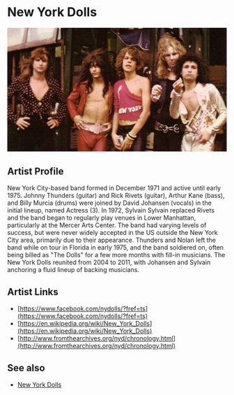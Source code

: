 # New York Dolls

![](../../assets/artists/New_York_Dolls.png)

## Artist Profile

New York City-based band formed in December 1971 and active until early 1975. Johnny Thunders (guitar) and Rick Rivets (guitar), Arthur Kane (bass), and Billy Murcia (drums) were joined by David Johansen (vocals) in the initial lineup, named Actress (3). In 1972, Sylvain Sylvain replaced Rivets and the band began to regularly play venues in Lower Manhattan, particularly at the Mercer Arts Center. The band had varying levels of success, but were never widely accepted in the US outside the New York City area, primarily due to their appearance. Thunders and Nolan left the band while on tour in Florida in early 1975, and the band soldiered on, often being billed as "The Dolls" for a few more months with fill-in musicians. The New York Dolls reunited from 2004 to 2011, with Johansen and Sylvain anchoring a fluid lineup of backing musicians.

## Artist Links

- [https://www.facebook.com/nydolls/?fref=ts](https://www.facebook.com/nydolls/?fref=ts)
- [https://en.wikipedia.org/wiki/New_York_Dolls](https://en.wikipedia.org/wiki/New_York_Dolls)
- [http://www.fromthearchives.org/nyd/chronology.html](http://www.fromthearchives.org/nyd/chronology.html)


## See also

- [New York Dolls](New_York_Dolls.md)
